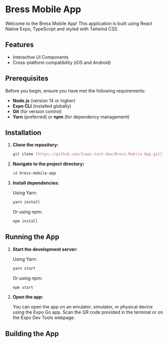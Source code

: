 # Bress Mobile App

Welcome to the Bress Mobile App! This application is built using React Native Expo, TypeScript and styled with Tailwind CSS.

## Features

- Interactive UI Components
- Cross-platform compatibility (iOS and Android)

## Prerequisites

Before you begin, ensure you have met the following requirements:

- **Node.js** (version 14 or higher)
- **Expo CLI** (installed globally)
- **Git** (for version control)
- **Yarn** (preferred) or **npm** (for dependency management)

## Installation

1. **Clone the repository:**

    ```bash
    git clone [https://github.com/Isaac-tech-dev/Bress-Mobile-App.git]
    ```

2. **Navigate to the project directory:**

    ```bash
    cd bress-mobile-app
    ```

3. **Install dependencies:**

    Using Yarn:

    ```bash
    yarn install
    ```

    Or using npm:

    ```bash
    npm install
    ```

## Running the App

1. **Start the development server:**

    Using Yarn:

    ```bash
    yarn start
    ```

    Or using npm:

    ```bash
    npm start
    ```

2. **Open the app:**

    You can open the app on an emulator, simulator, or physical device using the Expo Go app. Scan the QR code provided in the terminal or on the Expo Dev Tools webpage.

## Building the App

